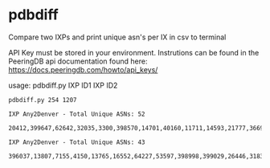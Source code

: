 # pdbdiff
Compare two IXPs and print unique asn's per IX in csv to terminal

API Key must be stored in your environment. Instrutions can be found in the PeeringDB api documentation found here:
https://docs.peeringdb.com/howto/api_keys/

usage: pdbdiff.py IXP ID1 IXP ID2

```
pdbdiff.py 254 1207

IXP Any2Denver - Total Unique ASNs: 52

20412,399647,62642,32035,3300,398570,14701,40160,11711,14593,21777,36692,53766,33438,32261,6122,714,5715,55256,46489,17306,15188,32798,15305,2734,53828,11071,199524,22822,26253,62695,54113,30081,16406,16832,2635,21832,4181,22616,21928,31939,6507,19754,32184,15133,26801,393552,32281,400771,19165,23473,395354

IXP Any2Denver - Total Unique ASNs: 43

396037,13807,7155,4150,13765,16552,64227,53597,398998,399029,26446,31834,13576,393950,21947,32621,10242,14537,62887,33302,394594,11961,13760,30174,3856,29831,1025,8674,397142,26156,55044,14371,27400,22995,395194,18451,26415,53454,14570,36236,42,4556,30688
```

